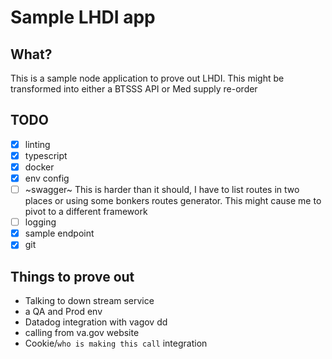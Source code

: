 # Sample LHDI app

## What?

This is a sample node application to prove out LHDI. This might be transformed into either a BTSSS API or Med supply re-order

## TODO

- [x] linting
- [x] typescript
- [x] docker
- [x] env config
- [ ] ~swagger~ This is harder than it should, I have to list routes in two places or using some bonkers routes generator. This might cause me to pivot to a different framework
- [ ] logging
- [x] sample endpoint
- [x] git

## Things to prove out

- Talking to down stream service
- a QA and Prod env
- Datadog integration with vagov dd
- calling from va.gov website
- Cookie/`who is making this call` integration
